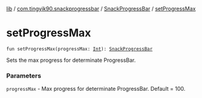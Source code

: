 [lib](../../index.md) / [com.tingyik90.snackprogressbar](../index.md) / [SnackProgressBar](index.md) / [setProgressMax](./set-progress-max.md)

# setProgressMax

`fun setProgressMax(progressMax: `[`Int`](https://kotlinlang.org/api/latest/jvm/stdlib/kotlin/-int/index.html)`): `[`SnackProgressBar`](index.md)

Sets the max progress for determinate ProgressBar.

### Parameters

`progressMax` - Max progress for determinate ProgressBar. Default = 100.